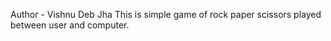 Author - Vishnu Deb Jha
This is simple game of rock paper scissors played between user and computer.
